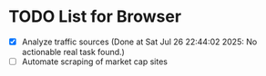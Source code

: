 # TODO List for Browser

- [x] Analyze traffic sources  (Done at Sat Jul 26 22:44:02 2025: No actionable real task found.)
- [ ] Automate scraping of market cap sites